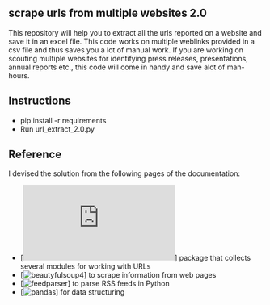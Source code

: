 ## scrape urls from multiple websites 2.0
 
This repository will help you to extract all the urls reported on a website and save it in an excel file. This code works on multiple weblinks provided in a csv file and thus saves you a lot of manual work. If you are working on scouting multiple websites for identifying press releases, presentations, annual reports etc., this code will come in handy and save alot of man-hours.

## Instructions

-   pip install -r requirements
-   Run url_extract_2.0.py

## Reference

I devised the solution from the following pages of the documentation:

-   [![Urllib](https://docs.python.org/3/library/urllib.html#:~:text=urllib%20is%20a%20package%20that%20collects%20several%20modules%20for%20working%20with%20URLs%3A&text=request%20for%20opening%20and%20reading,the%20exceptions%20raised%20by%20urllib.)] package that collects several modules for working with URLs
-   [![beautyfulsoup4](https://pypi.org/project/beautifulsoup4/)] to scrape information from web pages
-   [![feedparser](https://pypi.org/project/feedparser/)] to parse RSS feeds in Python
-   [![pandas](https://pypi.org/project/pandas/)] for data structuring


